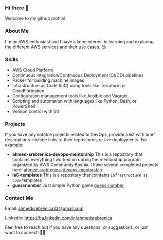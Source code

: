 ### Hi there 👋

Welcome to my github profile!

### About Me

I'm an AWS enthusiast and I have a keen interest in learning and exploring the different AWS services and their use cases. 😊

### Skills

- AWS Cloud Platform
- Continuous Integration/Continuous Deployment (CI/CD) pipelines
- Packer for building machine images
- Infrastructure as Code (IaC) using tools like Terraform or CloudFormation
- Configuration management tools like Ansible and Vagrant
- Scripting and automation with languages like Python, Bash, or PowerShell
- Version control with Git

### Projects

If you have any notable projects related to DevOps, provide a list with brief descriptions. Include links to their repositories or live deployments. For example:

- **ahmed-srebrenica-devops-mentorship** This is a repository that contains everything I worked on during the mentorship program organized by AWS Community Bosnia. I have several completed projects here. [ahmed-srebrenica-devops-mentorship](https://github.com/Srebreni3/ahmed-srebrenica-devops-mentorship/tree/main)
- **IaC-templates** This is a repository that cointains `Infrastructure as code` templates
- **guessnumber** Just simple Python game [guess-number](https://github.com/Srebreni3/guessnumber)

### Contact Me

Email: ahmedsrebrenica33@gmail.com

LinkedIn: https://ba.linkedin.com/in/ahmedsrebrenica

Feel free to reach out if you have any questions, or suggestions, or just want to connect! 📩✨


